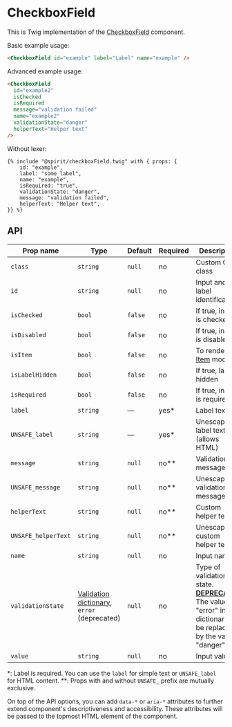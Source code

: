 # CheckboxField

This is Twig implementation of the [CheckboxField] component.

Basic example usage:

```html
<CheckboxField id="example" label="Label" name="example" />
```

Advanced example usage:

```html
<CheckboxField
  id="example2"
  isChecked
  isRequired
  message="validation failed"
  name="example2"
  validationState="danger"
  helperText="Helper text"
/>
```

Without lexer:

```twig
{% include "@spirit/checkboxField.twig" with { props: {
    id: "example",
    label: "some label",
    name: "example",
    isRequired: "true",
    validationState: "danger",
    message: "validation failed",
    helperText: "Helper text",
}} %}
```

## API

| Prop name           | Type                                                                 | Default | Required | Description                                                                                                                        |
| ------------------- | -------------------------------------------------------------------- | ------- | -------- | ---------------------------------------------------------------------------------------------------------------------------------- |
| `class`             | `string`                                                             | `null`  | no       | Custom CSS class                                                                                                                   |
| `id`                | `string`                                                             | `null`  | no       | Input and label identification                                                                                                     |
| `isChecked`         | `bool`                                                               | `false` | no       | If true, input is checked                                                                                                          |
| `isDisabled`        | `bool`                                                               | `false` | no       | If true, input is disabled                                                                                                         |
| `isItem`            | `bool`                                                               | `false` | no       | To render in [Item][item] mode                                                                                                     |
| `isLabelHidden`     | `bool`                                                               | `false` | no       | If true, label is hidden                                                                                                           |
| `isRequired`        | `bool`                                                               | `false` | no       | If true, input is required                                                                                                         |
| `label`             | `string`                                                             | —       | yes\*    | Label text                                                                                                                         |
| `UNSAFE_label`      | `string`                                                             | —       | yes\*    | Unescaped label text (allows HTML)                                                                                                 |
| `message`           | `string`                                                             | `null`  | no\*\*   | Validation message                                                                                                                 |
| `UNSAFE_message`    | `string`                                                             | `null`  | no\*\*   | Unescaped validation message                                                                                                       |
| `helperText`        | `string`                                                             | `null`  | no\*\*   | Custom helper text                                                                                                                 |
| `UNSAFE_helperText` | `string`                                                             | `null`  | no\*\*   | Unescaped custom helper text                                                                                                       |
| `name`              | `string`                                                             | `null`  | no       | Input name                                                                                                                         |
| `validationState`   | [Validation dictionary][dictionary-validation], `error` (deprecated) | `null`  | no       | Type of validation state. [**DEPRECATED**][deprecated] The value "error" in the dictionary will be replaced by the value "danger". |
| `value`             | `string`                                                             | `null`  | no       | Input value                                                                                                                        |

\*: Label is required. You can use the `label` for simple text or `UNSAFE_label` for HTML content.
\*\*: Props with and without `UNSAFE_` prefix are mutually exclusive.

On top of the API options, you can add `data-*` or `aria-*` attributes to
further extend component's descriptiveness and accessibility. These attributes
will be passed to the topmost HTML element of the component.

[checkboxfield]: https://github.com/lmc-eu/spirit-design-system/tree/main/packages/web/src/scss/components/CheckboxField
[item]: https://github.com/lmc-eu/spirit-design-system/blob/main/packages/web-twig/src/Resources/components/Item/README.md
[dictionary-validation]: https://github.com/lmc-eu/spirit-design-system/blob/main/docs/DICTIONARIES.md#validation
[deprecated]: https://github.com/lmc-eu/spirit-design-system/tree/main/packages/web-twig/README.md#deprecations
